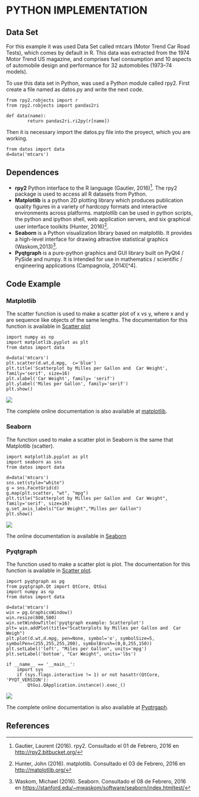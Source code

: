# PYTHON IMPLEMENTATION

## Data Set

For this example it was used Data Set called mtcars (Motor Trend Car Road Tests), which comes by default in R. This data was extracted from the 1974 Motor Trend US magazine, and comprises fuel consumption and 10 aspects of automobile design and performance for 32 automobiles (1973–74 models). 

To use this data set in Python, was used a Python module called rpy2. First create a file named as datos.py and write the next code.


~~~~{.python}
from rpy2.robjects import r
from rpy2.robjects import pandas2ri

def data(name):
        return pandas2ri.ri2py(r[name])
~~~~~~~~~~~~~



Then it is necessary import the datos.py file into the proyect, which you are working.


~~~~{.python}
from datos import data
d=data('mtcars')
~~~~~~~~~~~~~




## Dependences

* **rpy2** Python interface to the R language (Gautier, 2016)[^1]. The rpy2 package is used to access all R datasets from Python.
* **Matplotlib** is a python 2D plotting library which produces publication quality figures in a variety of hardcopy formats and interactive environments across platforms. matplotlib can be used in python scripts, the python and ipython shell, web application servers, and six graphical user interface toolkits (Hunter, 2016)[^2].
* **Seaborn** is a Python visualization library based on matplotlib. It provides a high-level interface for drawing attractive statistical graphics (Waskom,2013)[^3].
* **Pyqtgraph**  is a pure-python graphics and GUI library built on PyQt4 / PySide and numpy. It is intended for use in mathematics / scientific / engineering applications (Campagnola, 2014)[^4].


## Code Example

### Matplotlib

The scatter function is used to make a scatter plot of x vs y, where x and y are sequence like objects of the same lengths. The documentation for this function is available in [Scatter plot](http://matplotlib.org/api/pyplot_api.html?highlight=scatter#matplotlib.pyplot.scatter)


~~~~{.python}
import numpy as np
import matplotlib.pyplot as plt
from datos import data

d=data('mtcars')
plt.scatter(d.wt,d.mpg,  c='blue')
plt.title('Scatterplot by Milles per Gallon and  Car Weight',
family='serif', size=16)
plt.xlabel('Car Weight', family= 'serif')
plt.ylabel('Miles per Gallon', family='serif')
plt.show()
~~~~~~~~~~~~~

![](figures/A11ScatterplotPy_figure3_1.png)


The complete online documentation is also available at [matplotlib](http://matplotlib.org/contents.html). 


### Seaborn

The function used to make a scatter plot in Seaborn is the same that Matplotlib (scatter). 


~~~~{.python}
import matplotlib.pyplot as plt
import seaborn as sns
from datos import data

d=data('mtcars')
sns.set(style="white")
g = sns.FacetGrid(d)
g.map(plt.scatter, "wt", "mpg")
plt.title("Scatterplot by Milles per Gallon and  Car Weight",
family='serif', size=16)
g.set_axis_labels("Car Weight","Milles per Gallon")
plt.show()
~~~~~~~~~~~~~

![](figures/A11ScatterplotPy_figure4_1.png)


The online documentation is available in [Seaborn](https://stanford.edu/~mwaskom/software/seaborn/api.html)


### Pyqtgraph

The function used to make a scatter plot is plot. The documentation for this function is available in [Scatter plot](http://www.pyqtgraph.org/documentation/functions.html#pyqtgraph.plot).


~~~~{.python}
import pyqtgraph as pg
from pyqtgraph.Qt import QtCore, QtGui
import numpy as np
from datos import data

d=data('mtcars')
win = pg.GraphicsWindow()
win.resize(800,500)
win.setWindowTitle('pyqtgraph example: Scatterplot')
plt= win.addPlot(title="Scatterplots by Milles per Gallon and  Car
Weigh")
plt.plot(d.wt,d.mpg, pen=None, symbol='o', symbolSize=5,
symbolPen=(255,255,255,200), symbolBrush=(0,0,255,150))
plt.setLabel('left', "Miles per Gallon", units='mpg')
plt.setLabel('bottom', "Car Weight", units='lbs')

if __name__ == '__main__':
    import sys
    if (sys.flags.interactive != 1) or not hasattr(QtCore,
'PYQT_VERSION'):
        QtGui.QApplication.instance().exec_()
~~~~~~~~~~~~~

![](figures/A11ScatterplotPy_figure5_1.png)


The complete online documentation is also available at [Pyqtrgaph](http://www.pyqtgraph.org/documentation/).

## References

[^1]: Gautier, Laurent (2016). rpy2. Consultado el 01 de Febrero, 2016 en http://rpy2.bitbucket.org/
[^2]: Hunter, John (2016). matplotlib. Consultado el 03 de Febrero, 2016 en http://matplotlib.org/
[^3]: Waskom, Michael (2016). Seaborn. Consultado el 08 de Febrero, 2016 en https://stanford.edu/~mwaskom/software/seaborn/index.htmltest/
[^3]: Campagnola, Luke (2014). Pyqtgraph. Consultado el 10 de Febrero, 2016 http://www.pyqtgraph.org/
